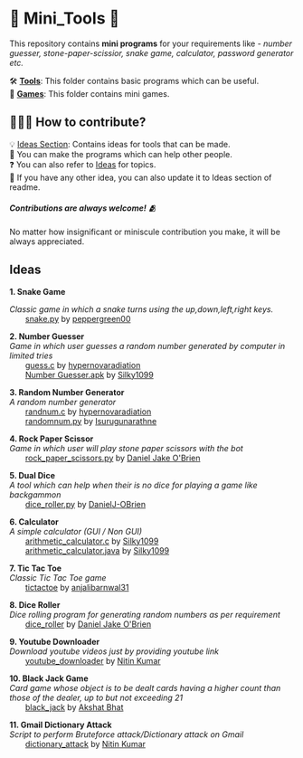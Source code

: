 # 🔨 Mini_Tools 🔨

This repository contains **mini programs** for your requirements like - _number guesser, stone-paper-scissior, snake game, calculator, password generator etc._

🛠️ [**Tools**](/Tools): This folder contains basic programs which can be useful.<br>
👾 [**Games**](/Games): This folder contains mini games.

## 👨🏻‍💻 How to contribute?
💡 [Ideas Section](#ideas): Contains ideas for tools that can be made. <br>
🤝 You can make the programs which can help other people. <br>
❓ You can also refer to [Ideas](#ideas) for topics. <br>
💭 If you have any other idea, you can also update it to Ideas section of readme.

#### <i>Contributions are always welcome! 🫂</i><br>
No matter how insignificant or miniscule contribution you make, it will be always appreciated.</i><br>
## Ideas
<b> 1. Snake Game </b><br>

_Classic game in which a snake turns using the up,down,left,right keys._<br>
&emsp;&emsp;[snake.py](/Games/snake_game/snake.py) by [peppergreen00](https://github.com/peppergreen00)<br>

<b> 2. Number Guesser </b><br>
_Game in which user guesses a random number generated by computer in limited tries_<br>
&emsp;&emsp;[guess.c](/Games/guessing_game/guess.c) by [hypernovaradiation](https://github.com/hypernovaradiation)<br>
&emsp;&emsp;[Number Guesser.apk](/Games/guessing_game/) by [Silky1099](https://github.com/Silky1099)<br>

<b> 3. Random Number Generator </b><br>
_A random number generator_<br>
&emsp;&emsp;[randnum.c](/Tools/random_number) by [hypernovaradiation](https://github.com/hypernovaradiation/randnum.c)<br>
&emsp;&emsp;[randomnum.py](/Tools/random_number) by [Isurugunarathne](https://github.com/IsuruGunarathne/randomnum.py)<br>

<b> 4. Rock Paper Scissor </b><br>
_Game in which user will play stone paper scissors with the bot_<br>
&emsp;&emsp;[rock_paper_scissors.py](/Games/rock_paper_scissors/rock_paper_scissors.py) by [Daniel Jake O'Brien](https://github.com/DanielJ-OBrien)<br>

<b> 5. Dual Dice </b><br>
_A tool which can help when their is no dice for playing a game like backgammon_<br>
&emsp;&emsp;[dice_roller.py](/Tools/dice_roller/dice_roller.py) by [DanielJ-OBrien](https://github.com/DanielJ-OBrien)<br>

<b> 6. Calculator </b><br>
_A simple calculator (GUI / Non GUI)_<br>
&emsp;&emsp;[arithmetic_calculator.c](/Tools/Calculator/Arithmetic-Calculator.c) by [Silky1099](https://github.com/Silky1099)<br>
&emsp;&emsp;[arithmetic_calculator.java](/Tools/Calculator/arithmeticCalculator.java) by [Silky1099](https://github.com/Silky1099)<br>

<b> 7. Tic Tac Toe </b><br>
_Classic Tic Tac Toe game_<br>
&emsp;&emsp;[tictactoe](/Games/tic_tac_toe/tictactoe.py) by [anjalibarnwal31](https://github.com/anjalibarnwal31)<br>

<b> 8. Dice Roller </b><br>
_Dice rolling program for generating random numbers as per requirement_<br>
&emsp;&emsp;[dice_roller](/Tools/dice_roller/dice_roller.py) by [Daniel Jake O'Brien](https://github.com/DanielJ-OBrien)

<b> 9. Youtube Downloader </b><br>
_Download youtube videos just by providing youtube link_<br>
&emsp;&emsp;[youtube_downloader](/Tools/youtube_downloader/main.py) by [Nitin Kumar](https://github.com/nitinkumar30)

<b> 10. Black Jack Game </b><br>
_Card game whose object is to be dealt cards having a higher count than those of the dealer, up to but not exceeding 21_<br>
&emsp;&emsp;[black_jack](/Tools/black_jack/black_jack.py) by [Akshat Bhat](https://github.com/AkshatBhat)

<b> 11. Gmail Dictionary Attack </b><br>
_Script to perform Bruteforce attack/Dictionary attack on Gmail_<br>
&emsp;&emsp;[dictionary_attack](/Tools/dictionary_attack/main.py) by [Nitin Kumar](https://github.com/nitinkumar30)

